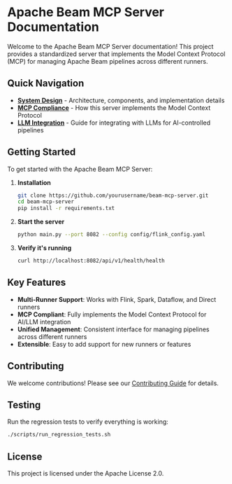 # Apache Beam MCP Server Documentation

Welcome to the Apache Beam MCP Server documentation! This project provides a standardized server that implements the Model Context Protocol (MCP) for managing Apache Beam pipelines across different runners.

## Quick Navigation

- **[System Design](DESIGN.md)** - Architecture, components, and implementation details
- **[MCP Compliance](mcp-compliance.md)** - How this server implements the Model Context Protocol
- **[LLM Integration](llm_integration.md)** - Guide for integrating with LLMs for AI-controlled pipelines

## Getting Started

To get started with the Apache Beam MCP Server:

1. **Installation**
   ```bash
   git clone https://github.com/yourusername/beam-mcp-server.git
   cd beam-mcp-server
   pip install -r requirements.txt
   ```

2. **Start the server**
   ```bash
   python main.py --port 8082 --config config/flink_config.yaml
   ```

3. **Verify it's running**
   ```bash
   curl http://localhost:8082/api/v1/health/health
   ```

## Key Features

- **Multi-Runner Support**: Works with Flink, Spark, Dataflow, and Direct runners
- **MCP Compliant**: Fully implements the Model Context Protocol for AI/LLM integration
- **Unified Management**: Consistent interface for managing pipelines across different runners
- **Extensible**: Easy to add support for new runners or features

## Contributing

We welcome contributions! Please see our [Contributing Guide](../CONTRIBUTING.md) for details.

## Testing

Run the regression tests to verify everything is working:
```bash
./scripts/run_regression_tests.sh
```

## License

This project is licensed under the Apache License 2.0. 
